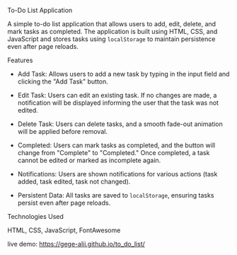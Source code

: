 To-Do List Application

A simple to-do list application that allows users to add, edit, delete, and mark tasks as completed. The application is built using HTML, CSS, and JavaScript and stores tasks using `localStorage` to maintain persistence even after page reloads.

Features

- Add Task: Allows users to add a new task by typing in the input field and clicking the "Add Task" button.
  
- Edit Task: Users can edit an existing task. If no changes are made, a notification will be displayed informing the user that the task was not edited.
  
- Delete Task: Users can delete tasks, and a smooth fade-out animation will be applied before removal.
  
- Completed: Users can mark tasks as completed, and the button will change from "Complete" to "Completed." Once completed, a task cannot be edited or marked as incomplete again.
  
- Notifications: Users are shown notifications for various actions (task added, task edited, task not changed).
  
- Persistent Data: All tasks are saved to `localStorage`, ensuring tasks persist even after page reloads.
  

Technologies Used

HTML,  CSS,  JavaScript,  FontAwesome 

live demo: https://gege-alii.github.io/to_do_list/
